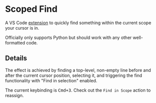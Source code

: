 # Scoped Find

A VS Code [extension](https://marketplace.visualstudio.com/items?itemName=ulasozguler.scoped-find) to quickly find something within the current scope your cursor is in.

Officially only supports Python but should work with any other well-formatted code.

## Details

The effect is achieved by finding a top-level, non-empty line before and after the current cursor position, selecting it, and triggering the find functionality with "Find in selection" enabled.

The current keybinding is <kbd>Cmd+3</kbd>. Check out the `Find in Scope` action to reassign.
